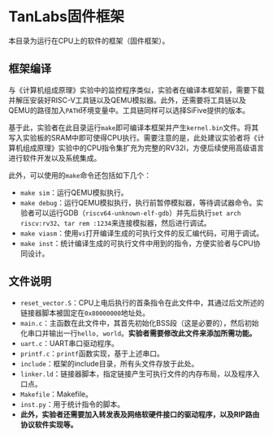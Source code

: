 # TanLabs固件框架

本目录为运行在CPU上的软件的框架（固件框架）。

## 框架编译

与《计算机组成原理》实验中的监控程序类似，实验者在编译本框架前，需要下载并解压安装好RISC-V工具链以及QEMU模拟器。此外，还需要将工具链以及QEMU的路径加入`PATH`环境变量中。工具链同样可以选择SiFive提供的版本。

基于此，实验者在此目录运行`make`即可编译本框架并产生`kernel.bin`文件。将其写入实验板的SRAM中即可使得CPU执行。需要注意的是，此处建议实验者将《计算机组成原理》实验中的CPU指令集扩充为完整的RV32I，方便后续使用高级语言进行软件开发以及系统集成。

此外，可以使用的`make`命令还包括如下几个：

* `make sim`：运行QEMU模拟执行。
* `make debug`：运行QEMU模拟执行，执行前暂停模拟器，等待调试器命令。实验者可以运行GDB（`riscv64-unknown-elf-gdb`）并先后执行`set arch riscv:rv32`、`tar rem :1234`来连接模拟器，然后进行调试。
* `make viasm`：使用`vi`打开编译生成的可执行文件的反汇编代码，可用于调试。
* `make inst`：统计编译生成的可执行文件中用到的指令，方便实验者与CPU协同设计。

## 文件说明

* `reset_vector.S`：CPU上电后执行的首条指令在此文件中，其通过后文所述的链接器脚本被固定在`0x80000000`地址处。
* `main.c`：主函数在此文件中，其首先初始化BSS段（这是必要的），然后初始化串口并输出一行`hello, world`。**实验者需要修改此文件来添加所需功能。**
* `uart.c`：UART串口驱动程序。
* `printf.c`：`printf`函数实现，基于上述串口。
* `include`：框架的include目录，所有头文件存放于此处。
* `linker.ld`：链接器脚本，指定链接产生可执行文件的内存布局，以及程序入口点。
* `Makefile`：Makefile。
* `inst.py`：用于统计指令的脚本。
* **此外，实验者还需要加入转发表及网络软硬件接口的驱动程序，以及RIP路由协议软件实现等。**

